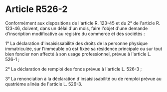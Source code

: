 # Article R526-2

Conformément aux dispositions de l'article R. 123-45 et du 2° de l'article R. 123-46, doivent, dans un délai d'un mois, faire l'objet d'une demande d'inscription modificative au registre du commerce et des sociétés :

1° La déclaration d'insaisissabilité des droits de la personne physique immatriculée, sur l'immeuble où est fixée sa résidence principale ou sur tout bien foncier non affecté à son usage professionnel, prévue à l'article L. 526-1 ;

2° La déclaration de remploi des fonds prévue à l'article L. 526-3 ;

3° La renonciation à la déclaration d'insaisissabilité ou de remploi prévue au quatrième alinéa de l'article L. 526-3.
